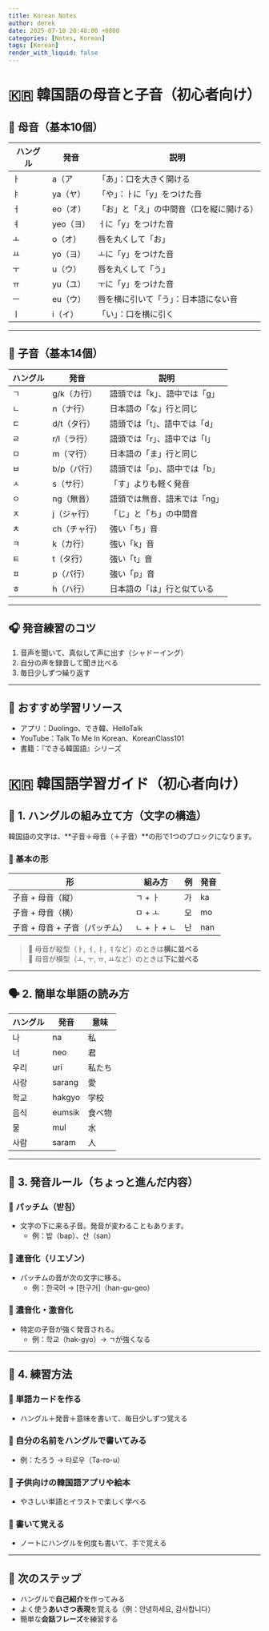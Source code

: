 ```yaml
---
title: Korean Notes
author: derek
date: 2025-07-18 20:48:00 +0800
categories: [Notes, Korean]
tags: [Korean]
render_with_liquid: false
---
```


# 🇰🇷 韓国語の母音と子音（初心者向け）

## 🌟 母音（基本10個）

| ハングル | 発音 | 説明 |
|----------|------|------|
| ㅏ       | a（ア  | 「あ」：口を大きく開ける |
| ㅑ       | ya（ヤ） | 「や」：ㅏに「y」をつけた音 |
| ㅓ       | eo（オ） | 「お」と「え」の中間音（口を縦に開ける） |
| ㅕ       | yeo（ヨ） | ㅓに「y」をつけた音 |
| ㅗ       | o（オ） | 唇を丸くして「お」 |
| ㅛ       | yo（ヨ） | ㅗに「y」をつけた音 |
| ㅜ       | u（ウ）  | 唇を丸くして「う」 |
| ㅠ       | yu（ユ） | ㅜに「y」をつけた音 |
| ㅡ       | eu（ウ） | 唇を横に引いて「う」：日本語にない音 |
| ㅣ       | i（イ） | 「い」：口を横に引く |

---

## 🧱 子音（基本14個）

| ハングル | 発音 | 説明 |
|----------|------|------|
| ㄱ       | g/k（カ行） | 語頭では「k」、語中では「g」 |
| ㄴ       | n（ナ行） | 日本語の「な」行と同じ |
| ㄷ       | d/t（タ行） | 語頭では「t」、語中では「d」 |
| ㄹ       | r/l（ラ行） | 語頭では「r」、語中では「l」 |
| ㅁ       | m（マ行） | 日本語の「ま」行と同じ |
| ㅂ       | b/p（パ行） | 語頭では「p」、語中では「b」 |
| ㅅ       | s（サ行） | 「す」よりも軽く発音 |
| ㅇ       | ng（無音） | 語頭では無音、語末では「ng」 |
| ㅈ       | j（ジャ行） | 「じ」と「ち」の中間音 |
| ㅊ       | ch（チャ行） | 強い「ち」音 |
| ㅋ       | k（カ行） | 強い「k」音 |
| ㅌ       | t（タ行） | 強い「t」音 |
| ㅍ       | p（パ行） | 強い「p」音 |
| ㅎ       | h（ハ行） | 日本語の「は」行と似ている |

---

## 🎧 発音練習のコツ

1. 音声を聞いて、真似して声に出す（シャドーイング）
2. 自分の声を録音して聞き比べる
3. 毎日少しずつ繰り返す

---

## 📱 おすすめ学習リソース

- アプリ：Duolingo、でき韓、HelloTalk
- YouTube：Talk To Me In Korean、KoreanClass101
- 書籍：『できる韓国語』シリーズ

# 🇰🇷 韓国語学習ガイド（初心者向け）

## 🧩 1. ハングルの組み立て方（文字の構造）

韓国語の文字は、**子音＋母音（＋子音）**の形で1つのブロックになります。

### 🔹 基本の形

| 形 | 組み方 | 例 | 発音 |
|----|--------|----|------|
| 子音 + 母音（縦） | ㄱ + ㅏ | 가 | ka |
| 子音 + 母音（横） | ㅁ + ㅗ | 모 | mo |
| 子音 + 母音 + 子音（パッチム） | ㄴ + ㅏ + ㄴ | 난 | nan |

> 📌 母音が縦型（ㅏ, ㅓ, ㅑ, ㅕなど）のときは**横に並べる**  
> 📌 母音が横型（ㅗ, ㅜ, ㅠ, ㅛなど）のときは**下に並べる**

---

## 🗣️ 2. 簡単な単語の読み方

| ハングル | 発音 | 意味 |
|----------|------|------|
| 나       | na   | 私 |
| 너       | neo  | 君 |
| 우리     | uri  | 私たち |
| 사랑     | sarang | 愛 |
| 학교     | hakgyo | 学校 |
| 음식     | eumsik | 食べ物 |
| 물       | mul  | 水 |
| 사람     | saram | 人 |

---

## 🔄 3. 発音ルール（ちょっと進んだ内容）

### 🔸 パッチム（받침）
- 文字の下に来る子音。発音が変わることもあります。
  - 例：밥（bap）、산（san）

### 🔸 連音化（リエゾン）
- パッチムの音が次の文字に移る。
  - 例：한국어 → [한구거]（han-gu-geo）

### 🔸 濃音化・激音化
- 特定の子音が強く発音される。
  - 例：학교（hak-gyo）→ ㄱが強くなる

---

## 📝 4. 練習方法

### 🔹 単語カードを作る
- ハングル＋発音＋意味を書いて、毎日少しずつ覚える

### 🔹 自分の名前をハングルで書いてみる
- 例：たろう → 타로우（Ta-ro-u）

### 🔹 子供向けの韓国語アプリや絵本
- やさしい単語とイラストで楽しく学べる

### 🔹 書いて覚える
- ノートにハングルを何度も書いて、手で覚える
---

## 🎯 次のステップ

- ハングルで**自己紹介**を作ってみる
- よく使う**あいさつ表現**を覚える（例：안녕하세요, 감사합니다）
- 簡単な**会話フレーズ**を練習する
